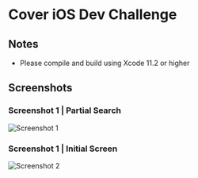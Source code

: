 
# Cover iOS Dev Challenge

## Notes

- Please compile and build using Xcode 11.2 or higher

## Screenshots


### Screenshot 1 | Partial Search

![Screenshot 1](https://raw.githubusercontent.com/arunabhdas/swiftdevchallenge/master/screenshot_1.jpg?token=AADGYSME73RTDFBU3WIU5I26B5PII)


### Screenshot 1 | Initial Screen

![Screenshot 2](https://raw.githubusercontent.com/arunabhdas/swiftdevchallenge/master/screenshot_2.jpg?token=AADGYSMP4QBV7ZZZPOAREKC6B5PKC)
